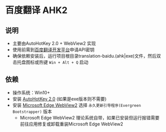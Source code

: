 # 百度翻译 AHK2


## 说明
- 主要由AutoHotKey 2.0 + WebView2 实现
- 使用前需到[百度翻译开发平台](https://fanyi-api.baidu.com/manage/developer)申请API密钥
- 确保依赖安装后，运行项目根目录translation-baidu.(ahk|exe)文件，然后双击托盘图标或热键 `Win + Alt + Q` 启动

## 依赖
- 操作系统：Win10+
- 安装 [AutoHotKey 2.0](https://www.autohotkey.com/) (如果是exe版本则不需要)
- 安装 [Microsoft Edge WebView2](https://www.ibm.com/links?url=https%3A%2F%2Fdeveloper.microsoft.com%2Fen-us%2Fmicrosoft-edge%2Fwebview2%2F%23download-section) 选择 `永久更新引导程序(Evergreen Bootstrapper)` 版本
  - Microsoft Edge WebView2 理论系统自带，如果已安装但运行报错需要前往应用修复或卸载重装Microsoft Edge WebView2


